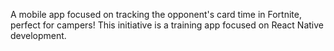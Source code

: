 A mobile app focused on tracking the opponent's card time in Fortnite, perfect for campers! This initiative is a training app focused on React Native development.
